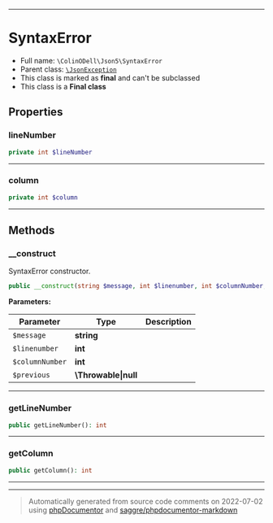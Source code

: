 ***

# SyntaxError





* Full name: `\ColinODell\Json5\SyntaxError`
* Parent class: [`\JsonException`](../../JsonException.md)
* This class is marked as **final** and can't be subclassed
* This class is a **Final class**



## Properties


### lineNumber



```php
private int $lineNumber
```






***

### column



```php
private int $column
```






***

## Methods


### __construct

SyntaxError constructor.

```php
public __construct(string $message, int $linenumber, int $columnNumber, \Throwable|null $previous = null): mixed
```








**Parameters:**

| Parameter | Type | Description |
|-----------|------|-------------|
| `$message` | **string** |  |
| `$linenumber` | **int** |  |
| `$columnNumber` | **int** |  |
| `$previous` | **\Throwable&#124;null** |  |




***

### getLineNumber



```php
public getLineNumber(): int
```











***

### getColumn



```php
public getColumn(): int
```











***


***
> Automatically generated from source code comments on 2022-07-02 using [phpDocumentor](http://www.phpdoc.org/) and [saggre/phpdocumentor-markdown](https://github.com/Saggre/phpDocumentor-markdown)
